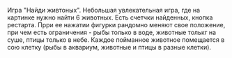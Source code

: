 Игра "Найди живтоных". Небольшая увлекательная игра, где на картинке нужно найти 6 животных.
Есть счетчки найденных, кнопка рестарта. Прри ее нажатии фигурки рандомно меняют свое положение, при чем есть ограничения - рыбы только в воде, животные толькг на суше, птицы только в небе.
Каждое пойманное животное помещается в сою клетку (рыбы в аквариум, животные и птицы в разные клетки).